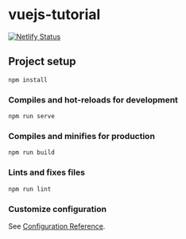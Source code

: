 # vuejs-tutorial

[![Netlify Status](https://api.netlify.com/api/v1/badges/46f5f489-1a0c-4531-9462-852a84d8e145/deploy-status)](https://app.netlify.com/sites/vuejs-test-valnar012/deploys)

## Project setup
```
npm install
```

### Compiles and hot-reloads for development
```
npm run serve
```

### Compiles and minifies for production
```
npm run build
```

### Lints and fixes files
```
npm run lint
```

### Customize configuration
See [Configuration Reference](https://cli.vuejs.org/config/).
